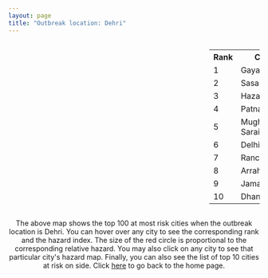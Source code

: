 ```yaml
---
layout: page
title: "Outbreak location: Dehri"
---
```

<div style="width: 100%; overflow: auto;">
<div style="width: 75%; float: left;">
<div id="mapid">
<script src="https://buda-magenta.github.io/hazard_map/load_map.js"></script>

<script>
var marker_outbreak = L.marker([28.651718, 77.221939],{"autoPan": true}).addTo(map); marker_outbreak.bindTooltip("Dehri").openTooltip();

var circle_1 = L.circle([24.796436, 85.007956], {"pane": "markerPane", "color": "red", "fill": true, "fillOpacity": 0.2, "fillRule": "evenodd", "lineCap": "round", "lineJoin": "round", "opacity": 1.0, "radius": 169382, "stroke": true, "weight": 3}).addTo(map);
circle_1.bindTooltip("Gaya<br>rank: 1<br>hazard index: 0.169383")
circle_1.bindPopup('<a href="https://buda-magenta.github.io/hazard_map/Gaya">Gaya</a>')

var circle_2 = L.circle([24.900100, 84.018211], {"pane": "markerPane", "color": "red", "fill": true, "fillOpacity": 0.2, "fillRule": "evenodd", "lineCap": "round", "lineJoin": "round", "opacity": 1.0, "radius": 58634, "stroke": true, "weight": 3}).addTo(map);
circle_2.bindTooltip("Sasaram<br>rank: 2<br>hazard index: 0.058635")
circle_2.bindPopup('<a href="https://buda-magenta.github.io/hazard_map/Sasaram">Sasaram</a>')

var circle_3 = L.circle([23.967515, 85.438846], {"pane": "markerPane", "color": "red", "fill": true, "fillOpacity": 0.2, "fillRule": "evenodd", "lineCap": "round", "lineJoin": "round", "opacity": 1.0, "radius": 45332, "stroke": true, "weight": 3}).addTo(map);
circle_3.bindTooltip("Hazaribagh<br>rank: 3<br>hazard index: 0.045333")
circle_3.bindPopup('<a href="https://buda-magenta.github.io/hazard_map/Hazaribagh">Hazaribagh</a>')

var circle_4 = L.circle([25.609324, 85.123525], {"pane": "markerPane", "color": "red", "fill": true, "fillOpacity": 0.2, "fillRule": "evenodd", "lineCap": "round", "lineJoin": "round", "opacity": 1.0, "radius": 23903, "stroke": true, "weight": 3}).addTo(map);
circle_4.bindTooltip("Patna<br>rank: 4<br>hazard index: 0.023904")
circle_4.bindPopup('<a href="https://buda-magenta.github.io/hazard_map/Patna">Patna</a>')

var circle_5 = L.circle([25.280733, 83.125128], {"pane": "markerPane", "color": "red", "fill": true, "fillOpacity": 0.2, "fillRule": "evenodd", "lineCap": "round", "lineJoin": "round", "opacity": 1.0, "radius": 23609, "stroke": true, "weight": 3}).addTo(map);
circle_5.bindTooltip("Mughal Sarai<br>rank: 5<br>hazard index: 0.023610")
circle_5.bindPopup('<a href="https://buda-magenta.github.io/hazard_map/Mughal_Sarai">Mughal Sarai</a>')

var circle_6 = L.circle([28.651718, 77.221939], {"pane": "markerPane", "color": "red", "fill": true, "fillOpacity": 0.2, "fillRule": "evenodd", "lineCap": "round", "lineJoin": "round", "opacity": 1.0, "radius": 18173, "stroke": true, "weight": 3}).addTo(map);
circle_6.bindTooltip("Delhi<br>rank: 6<br>hazard index: 0.018173")
circle_6.bindPopup('<a href="https://buda-magenta.github.io/hazard_map/Delhi">Delhi</a>')

var circle_7 = L.circle([23.370035, 85.325013], {"pane": "markerPane", "color": "red", "fill": true, "fillOpacity": 0.2, "fillRule": "evenodd", "lineCap": "round", "lineJoin": "round", "opacity": 1.0, "radius": 7038, "stroke": true, "weight": 3}).addTo(map);
circle_7.bindTooltip("Ranchi<br>rank: 7<br>hazard index: 0.007038")
circle_7.bindPopup('<a href="https://buda-magenta.github.io/hazard_map/Ranchi">Ranchi</a>')

var circle_8 = L.circle([25.623457, 84.596839], {"pane": "markerPane", "color": "red", "fill": true, "fillOpacity": 0.2, "fillRule": "evenodd", "lineCap": "round", "lineJoin": "round", "opacity": 1.0, "radius": 5085, "stroke": true, "weight": 3}).addTo(map);
circle_8.bindTooltip("Arrah<br>rank: 8<br>hazard index: 0.005086")
circle_8.bindPopup('<a href="https://buda-magenta.github.io/hazard_map/Arrah">Arrah</a>')

var circle_9 = L.circle([25.329791, 86.456777], {"pane": "markerPane", "color": "red", "fill": true, "fillOpacity": 0.2, "fillRule": "evenodd", "lineCap": "round", "lineJoin": "round", "opacity": 1.0, "radius": 4986, "stroke": true, "weight": 3}).addTo(map);
circle_9.bindTooltip("Jamalpur<br>rank: 9<br>hazard index: 0.004986")
circle_9.bindPopup('<a href="https://buda-magenta.github.io/hazard_map/Jamalpur">Jamalpur</a>')

var circle_10 = L.circle([23.795281, 86.430964], {"pane": "markerPane", "color": "red", "fill": true, "fillOpacity": 0.2, "fillRule": "evenodd", "lineCap": "round", "lineJoin": "round", "opacity": 1.0, "radius": 4599, "stroke": true, "weight": 3}).addTo(map);
circle_10.bindTooltip("Dhanbad<br>rank: 10<br>hazard index: 0.004599")
circle_10.bindPopup('<a href="https://buda-magenta.github.io/hazard_map/Dhanbad">Dhanbad</a>')

var circle_11 = L.circle([25.335649, 83.007629], {"pane": "markerPane", "color": "red", "fill": true, "fillOpacity": 0.2, "fillRule": "evenodd", "lineCap": "round", "lineJoin": "round", "opacity": 1.0, "radius": 4183, "stroke": true, "weight": 3}).addTo(map);
circle_11.bindTooltip("Varanasi<br>rank: 11<br>hazard index: 0.004183")
circle_11.bindPopup('<a href="https://buda-magenta.github.io/hazard_map/Varanasi">Varanasi</a>')

var circle_12 = L.circle([27.175255, 78.009816], {"pane": "markerPane", "color": "red", "fill": true, "fillOpacity": 0.2, "fillRule": "evenodd", "lineCap": "round", "lineJoin": "round", "opacity": 1.0, "radius": 2326, "stroke": true, "weight": 3}).addTo(map);
circle_12.bindTooltip("Agra<br>rank: 12<br>hazard index: 0.002326")
circle_12.bindPopup('<a href="https://buda-magenta.github.io/hazard_map/Agra">Agra</a>')

var circle_13 = L.circle([25.562071, 84.015672], {"pane": "markerPane", "color": "red", "fill": true, "fillOpacity": 0.2, "fillRule": "evenodd", "lineCap": "round", "lineJoin": "round", "opacity": 1.0, "radius": 2004, "stroke": true, "weight": 3}).addTo(map);
circle_13.bindTooltip("Buxar<br>rank: 13<br>hazard index: 0.002004")
circle_13.bindPopup('<a href="https://buda-magenta.github.io/hazard_map/Buxar">Buxar</a>')

var circle_14 = L.circle([28.402979, 77.310384], {"pane": "markerPane", "color": "red", "fill": true, "fillOpacity": 0.2, "fillRule": "evenodd", "lineCap": "round", "lineJoin": "round", "opacity": 1.0, "radius": 1980, "stroke": true, "weight": 3}).addTo(map);
circle_14.bindTooltip("Faridabad<br>rank: 14<br>hazard index: 0.001980")
circle_14.bindPopup('<a href="https://buda-magenta.github.io/hazard_map/Faridabad">Faridabad</a>')

var circle_15 = L.circle([22.541418, 88.357691], {"pane": "markerPane", "color": "red", "fill": true, "fillOpacity": 0.2, "fillRule": "evenodd", "lineCap": "round", "lineJoin": "round", "opacity": 1.0, "radius": 1915, "stroke": true, "weight": 3}).addTo(map);
circle_15.bindTooltip("Kolkata<br>rank: 15<br>hazard index: 0.001916")
circle_15.bindPopup('<a href="https://buda-magenta.github.io/hazard_map/Kolkata">Kolkata</a>')

var circle_16 = L.circle([29.000653, 77.768229], {"pane": "markerPane", "color": "red", "fill": true, "fillOpacity": 0.2, "fillRule": "evenodd", "lineCap": "round", "lineJoin": "round", "opacity": 1.0, "radius": 1845, "stroke": true, "weight": 3}).addTo(map);
circle_16.bindTooltip("Meerut<br>rank: 16<br>hazard index: 0.001846")
circle_16.bindPopup('<a href="https://buda-magenta.github.io/hazard_map/Meerut">Meerut</a>')

var circle_17 = L.circle([25.152471, 85.006878], {"pane": "markerPane", "color": "red", "fill": true, "fillOpacity": 0.2, "fillRule": "evenodd", "lineCap": "round", "lineJoin": "round", "opacity": 1.0, "radius": 1486, "stroke": true, "weight": 3}).addTo(map);
circle_17.bindTooltip("Jehanabad<br>rank: 17<br>hazard index: 0.001487")
circle_17.bindPopup('<a href="https://buda-magenta.github.io/hazard_map/Jehanabad">Jehanabad</a>')

var circle_18 = L.circle([28.863842, 78.805778], {"pane": "markerPane", "color": "red", "fill": true, "fillOpacity": 0.2, "fillRule": "evenodd", "lineCap": "round", "lineJoin": "round", "opacity": 1.0, "radius": 1380, "stroke": true, "weight": 3}).addTo(map);
circle_18.bindTooltip("Moradabad<br>rank: 18<br>hazard index: 0.001380")
circle_18.bindPopup('<a href="https://buda-magenta.github.io/hazard_map/Moradabad">Moradabad</a>')

var circle_19 = L.circle([20.266777, 85.843559], {"pane": "markerPane", "color": "red", "fill": true, "fillOpacity": 0.2, "fillRule": "evenodd", "lineCap": "round", "lineJoin": "round", "opacity": 1.0, "radius": 1307, "stroke": true, "weight": 3}).addTo(map);
circle_19.bindTooltip("Bhubaneswar<br>rank: 19<br>hazard index: 0.001307")
circle_19.bindPopup('<a href="https://buda-magenta.github.io/hazard_map/Bhubaneswar">Bhubaneswar</a>')

var circle_20 = L.circle([27.876990, 78.137290], {"pane": "markerPane", "color": "red", "fill": true, "fillOpacity": 0.2, "fillRule": "evenodd", "lineCap": "round", "lineJoin": "round", "opacity": 1.0, "radius": 1260, "stroke": true, "weight": 3}).addTo(map);
circle_20.bindTooltip("Aligarh<br>rank: 20<br>hazard index: 0.001261")
circle_20.bindPopup('<a href="https://buda-magenta.github.io/hazard_map/Aligarh">Aligarh</a>')

var circle_21 = L.circle([28.428262, 77.002700], {"pane": "markerPane", "color": "red", "fill": true, "fillOpacity": 0.2, "fillRule": "evenodd", "lineCap": "round", "lineJoin": "round", "opacity": 1.0, "radius": 1236, "stroke": true, "weight": 3}).addTo(map);
circle_21.bindTooltip("Gurgaon<br>rank: 21<br>hazard index: 0.001236")
circle_21.bindPopup('<a href="https://buda-magenta.github.io/hazard_map/Gurgaon">Gurgaon</a>')

var circle_22 = L.circle([25.286698, 87.132254], {"pane": "markerPane", "color": "red", "fill": true, "fillOpacity": 0.2, "fillRule": "evenodd", "lineCap": "round", "lineJoin": "round", "opacity": 1.0, "radius": 1172, "stroke": true, "weight": 3}).addTo(map);
circle_22.bindTooltip("Bhagalpur<br>rank: 22<br>hazard index: 0.001173")
circle_22.bindPopup('<a href="https://buda-magenta.github.io/hazard_map/Bhagalpur">Bhagalpur</a>')

var circle_23 = L.circle([23.699128, 85.991069], {"pane": "markerPane", "color": "red", "fill": true, "fillOpacity": 0.2, "fillRule": "evenodd", "lineCap": "round", "lineJoin": "round", "opacity": 1.0, "radius": 1068, "stroke": true, "weight": 3}).addTo(map);
circle_23.bindTooltip("Bokaro<br>rank: 23<br>hazard index: 0.001068")
circle_23.bindPopup('<a href="https://buda-magenta.github.io/hazard_map/Bokaro">Bokaro</a>')

var circle_24 = L.circle([22.801519, 86.202958], {"pane": "markerPane", "color": "red", "fill": true, "fillOpacity": 0.2, "fillRule": "evenodd", "lineCap": "round", "lineJoin": "round", "opacity": 1.0, "radius": 1065, "stroke": true, "weight": 3}).addTo(map);
circle_24.bindTooltip("Jamshedpur<br>rank: 24<br>hazard index: 0.001066")
circle_24.bindPopup('<a href="https://buda-magenta.github.io/hazard_map/Jamshedpur">Jamshedpur</a>')

var circle_25 = L.circle([29.988077, 77.508130], {"pane": "markerPane", "color": "red", "fill": true, "fillOpacity": 0.2, "fillRule": "evenodd", "lineCap": "round", "lineJoin": "round", "opacity": 1.0, "radius": 1047, "stroke": true, "weight": 3}).addTo(map);
circle_25.bindTooltip("Saharanpur<br>rank: 25<br>hazard index: 0.001047")
circle_25.bindPopup('<a href="https://buda-magenta.github.io/hazard_map/Saharanpur">Saharanpur</a>')

var circle_26 = L.circle([20.468600, 85.879200], {"pane": "markerPane", "color": "red", "fill": true, "fillOpacity": 0.2, "fillRule": "evenodd", "lineCap": "round", "lineJoin": "round", "opacity": 1.0, "radius": 945, "stroke": true, "weight": 3}).addTo(map);
circle_26.bindTooltip("Cuttack<br>rank: 26<br>hazard index: 0.000946")
circle_26.bindPopup('<a href="https://buda-magenta.github.io/hazard_map/Cuttack">Cuttack</a>')

var circle_27 = L.circle([28.570784, 77.327107], {"pane": "markerPane", "color": "red", "fill": true, "fillOpacity": 0.2, "fillRule": "evenodd", "lineCap": "round", "lineJoin": "round", "opacity": 1.0, "radius": 905, "stroke": true, "weight": 3}).addTo(map);
circle_27.bindTooltip("Noida<br>rank: 27<br>hazard index: 0.000906")
circle_27.bindPopup('<a href="https://buda-magenta.github.io/hazard_map/Noida">Noida</a>')

var circle_28 = L.circle([25.623400, 85.041700], {"pane": "markerPane", "color": "red", "fill": true, "fillOpacity": 0.2, "fillRule": "evenodd", "lineCap": "round", "lineJoin": "round", "opacity": 1.0, "radius": 866, "stroke": true, "weight": 3}).addTo(map);
circle_28.bindTooltip("Dinapur Nizamat<br>rank: 28<br>hazard index: 0.000866")
circle_28.bindPopup('<a href="https://buda-magenta.github.io/hazard_map/Dinapur_Nizamat">Dinapur Nizamat</a>')

var circle_29 = L.circle([27.177366, 78.389912], {"pane": "markerPane", "color": "red", "fill": true, "fillOpacity": 0.2, "fillRule": "evenodd", "lineCap": "round", "lineJoin": "round", "opacity": 1.0, "radius": 860, "stroke": true, "weight": 3}).addTo(map);
circle_29.bindTooltip("Firozabad<br>rank: 29<br>hazard index: 0.000861")
circle_29.bindPopup('<a href="https://buda-magenta.github.io/hazard_map/Firozabad">Firozabad</a>')

var circle_30 = L.circle([28.733400, 77.298600], {"pane": "markerPane", "color": "red", "fill": true, "fillOpacity": 0.2, "fillRule": "evenodd", "lineCap": "round", "lineJoin": "round", "opacity": 1.0, "radius": 722, "stroke": true, "weight": 3}).addTo(map);
circle_30.bindTooltip("Loni<br>rank: 30<br>hazard index: 0.000722")
circle_30.bindPopup('<a href="https://buda-magenta.github.io/hazard_map/Loni">Loni</a>')

var circle_31 = L.circle([23.687130, 86.974659], {"pane": "markerPane", "color": "red", "fill": true, "fillOpacity": 0.2, "fillRule": "evenodd", "lineCap": "round", "lineJoin": "round", "opacity": 1.0, "radius": 643, "stroke": true, "weight": 3}).addTo(map);
circle_31.bindTooltip("Asansol<br>rank: 31<br>hazard index: 0.000643")
circle_31.bindPopup('<a href="https://buda-magenta.github.io/hazard_map/Asansol">Asansol</a>')

var circle_32 = L.circle([26.148658, 85.340013], {"pane": "markerPane", "color": "red", "fill": true, "fillOpacity": 0.2, "fillRule": "evenodd", "lineCap": "round", "lineJoin": "round", "opacity": 1.0, "radius": 584, "stroke": true, "weight": 3}).addTo(map);
circle_32.bindTooltip("Muzaffarpur<br>rank: 32<br>hazard index: 0.000584")
circle_32.bindPopup('<a href="https://buda-magenta.github.io/hazard_map/Muzaffarpur">Muzaffarpur</a>')

var circle_33 = L.circle([30.209087, 76.339872], {"pane": "markerPane", "color": "red", "fill": true, "fillOpacity": 0.2, "fillRule": "evenodd", "lineCap": "round", "lineJoin": "round", "opacity": 1.0, "radius": 571, "stroke": true, "weight": 3}).addTo(map);
circle_33.bindTooltip("Patiala<br>rank: 33<br>hazard index: 0.000571")
circle_33.bindPopup('<a href="https://buda-magenta.github.io/hazard_map/Patiala">Patiala</a>')

var circle_34 = L.circle([29.448006, 77.740685], {"pane": "markerPane", "color": "red", "fill": true, "fillOpacity": 0.2, "fillRule": "evenodd", "lineCap": "round", "lineJoin": "round", "opacity": 1.0, "radius": 553, "stroke": true, "weight": 3}).addTo(map);
circle_34.bindTooltip("Muzaffarnagar<br>rank: 34<br>hazard index: 0.000553")
circle_34.bindPopup('<a href="https://buda-magenta.github.io/hazard_map/Muzaffarnagar">Muzaffarnagar</a>')

var circle_35 = L.circle([28.901090, 76.580194], {"pane": "markerPane", "color": "red", "fill": true, "fillOpacity": 0.2, "fillRule": "evenodd", "lineCap": "round", "lineJoin": "round", "opacity": 1.0, "radius": 526, "stroke": true, "weight": 3}).addTo(map);
circle_35.bindTooltip("Rohtak<br>rank: 35<br>hazard index: 0.000526")
circle_35.bindPopup('<a href="https://buda-magenta.github.io/hazard_map/Rohtak">Rohtak</a>')

var circle_36 = L.circle([25.438130, 81.833800], {"pane": "markerPane", "color": "red", "fill": true, "fillOpacity": 0.2, "fillRule": "evenodd", "lineCap": "round", "lineJoin": "round", "opacity": 1.0, "radius": 516, "stroke": true, "weight": 3}).addTo(map);
circle_36.bindTooltip("Allahabad<br>rank: 36<br>hazard index: 0.000517")
circle_36.bindPopup('<a href="https://buda-magenta.github.io/hazard_map/Allahabad">Allahabad</a>')

var circle_37 = L.circle([28.794068, 79.185930], {"pane": "markerPane", "color": "red", "fill": true, "fillOpacity": 0.2, "fillRule": "evenodd", "lineCap": "round", "lineJoin": "round", "opacity": 1.0, "radius": 501, "stroke": true, "weight": 3}).addTo(map);
circle_37.bindTooltip("Rampur<br>rank: 37<br>hazard index: 0.000501")
circle_37.bindPopup('<a href="https://buda-magenta.github.io/hazard_map/Rampur">Rampur</a>')

var circle_38 = L.circle([25.720581, 85.255560], {"pane": "markerPane", "color": "red", "fill": true, "fillOpacity": 0.2, "fillRule": "evenodd", "lineCap": "round", "lineJoin": "round", "opacity": 1.0, "radius": 496, "stroke": true, "weight": 3}).addTo(map);
circle_38.bindTooltip("Hajipur<br>rank: 38<br>hazard index: 0.000497")
circle_38.bindPopup('<a href="https://buda-magenta.github.io/hazard_map/Hajipur">Hajipur</a>')

var circle_39 = L.circle([27.633333, 77.583333], {"pane": "markerPane", "color": "red", "fill": true, "fillOpacity": 0.2, "fillRule": "evenodd", "lineCap": "round", "lineJoin": "round", "opacity": 1.0, "radius": 495, "stroke": true, "weight": 3}).addTo(map);
circle_39.bindTooltip("Mathura<br>rank: 39<br>hazard index: 0.000496")
circle_39.bindPopup('<a href="https://buda-magenta.github.io/hazard_map/Mathura">Mathura</a>')

var circle_40 = L.circle([23.160894, 79.949770], {"pane": "markerPane", "color": "red", "fill": true, "fillOpacity": 0.2, "fillRule": "evenodd", "lineCap": "round", "lineJoin": "round", "opacity": 1.0, "radius": 474, "stroke": true, "weight": 3}).addTo(map);
circle_40.bindTooltip("Jabalpur<br>rank: 40<br>hazard index: 0.000474")
circle_40.bindPopup('<a href="https://buda-magenta.github.io/hazard_map/Jabalpur">Jabalpur</a>')

var circle_41 = L.circle([26.838100, 80.934600], {"pane": "markerPane", "color": "red", "fill": true, "fillOpacity": 0.2, "fillRule": "evenodd", "lineCap": "round", "lineJoin": "round", "opacity": 1.0, "radius": 469, "stroke": true, "weight": 3}).addTo(map);
circle_41.bindTooltip("Lucknow<br>rank: 41<br>hazard index: 0.000470")
circle_41.bindPopup('<a href="https://buda-magenta.github.io/hazard_map/Lucknow">Lucknow</a>')

var circle_42 = L.circle([27.639077, 76.614452], {"pane": "markerPane", "color": "red", "fill": true, "fillOpacity": 0.2, "fillRule": "evenodd", "lineCap": "round", "lineJoin": "round", "opacity": 1.0, "radius": 444, "stroke": true, "weight": 3}).addTo(map);
circle_42.bindTooltip("Alwar<br>rank: 42<br>hazard index: 0.000445")
circle_42.bindPopup('<a href="https://buda-magenta.github.io/hazard_map/Alwar">Alwar</a>')

var circle_43 = L.circle([26.460914, 80.321759], {"pane": "markerPane", "color": "red", "fill": true, "fillOpacity": 0.2, "fillRule": "evenodd", "lineCap": "round", "lineJoin": "round", "opacity": 1.0, "radius": 437, "stroke": true, "weight": 3}).addTo(map);
circle_43.bindTooltip("Kanpur<br>rank: 43<br>hazard index: 0.000437")
circle_43.bindPopup('<a href="https://buda-magenta.github.io/hazard_map/Kanpur">Kanpur</a>')

var circle_44 = L.circle([29.168807, 75.746110], {"pane": "markerPane", "color": "red", "fill": true, "fillOpacity": 0.2, "fillRule": "evenodd", "lineCap": "round", "lineJoin": "round", "opacity": 1.0, "radius": 424, "stroke": true, "weight": 3}).addTo(map);
circle_44.bindTooltip("Hisar<br>rank: 44<br>hazard index: 0.000425")
circle_44.bindPopup('<a href="https://buda-magenta.github.io/hazard_map/Hisar">Hisar</a>')

var circle_45 = L.circle([29.391275, 76.977168], {"pane": "markerPane", "color": "red", "fill": true, "fillOpacity": 0.2, "fillRule": "evenodd", "lineCap": "round", "lineJoin": "round", "opacity": 1.0, "radius": 416, "stroke": true, "weight": 3}).addTo(map);
circle_45.bindTooltip("Panipat<br>rank: 45<br>hazard index: 0.000417")
circle_45.bindPopup('<a href="https://buda-magenta.github.io/hazard_map/Panipat">Panipat</a>')

var circle_46 = L.circle([29.680327, 76.989625], {"pane": "markerPane", "color": "red", "fill": true, "fillOpacity": 0.2, "fillRule": "evenodd", "lineCap": "round", "lineJoin": "round", "opacity": 1.0, "radius": 406, "stroke": true, "weight": 3}).addTo(map);
circle_46.bindTooltip("Karnal<br>rank: 46<br>hazard index: 0.000406")
circle_46.bindPopup('<a href="https://buda-magenta.github.io/hazard_map/Karnal">Karnal</a>')

var circle_47 = L.circle([29.003314, 77.016732], {"pane": "markerPane", "color": "red", "fill": true, "fillOpacity": 0.2, "fillRule": "evenodd", "lineCap": "round", "lineJoin": "round", "opacity": 1.0, "radius": 392, "stroke": true, "weight": 3}).addTo(map);
circle_47.bindTooltip("Sonipat<br>rank: 47<br>hazard index: 0.000392")
circle_47.bindPopup('<a href="https://buda-magenta.github.io/hazard_map/Sonipat">Sonipat</a>')

var circle_48 = L.circle([28.740613, 77.835426], {"pane": "markerPane", "color": "red", "fill": true, "fillOpacity": 0.2, "fillRule": "evenodd", "lineCap": "round", "lineJoin": "round", "opacity": 1.0, "radius": 370, "stroke": true, "weight": 3}).addTo(map);
circle_48.bindTooltip("Hapur<br>rank: 48<br>hazard index: 0.000371")
circle_48.bindPopup('<a href="https://buda-magenta.github.io/hazard_map/Hapur">Hapur</a>')

var circle_49 = L.circle([27.265212, 77.369126], {"pane": "markerPane", "color": "red", "fill": true, "fillOpacity": 0.2, "fillRule": "evenodd", "lineCap": "round", "lineJoin": "round", "opacity": 1.0, "radius": 368, "stroke": true, "weight": 3}).addTo(map);
circle_49.bindTooltip("Bharatpur<br>rank: 49<br>hazard index: 0.000369")
circle_49.bindPopup('<a href="https://buda-magenta.github.io/hazard_map/Bharatpur">Bharatpur</a>')

var circle_50 = L.circle([23.535048, 87.338043], {"pane": "markerPane", "color": "red", "fill": true, "fillOpacity": 0.2, "fillRule": "evenodd", "lineCap": "round", "lineJoin": "round", "opacity": 1.0, "radius": 347, "stroke": true, "weight": 3}).addTo(map);
circle_50.bindTooltip("Durgapur<br>rank: 50<br>hazard index: 0.000348")
circle_50.bindPopup('<a href="https://buda-magenta.github.io/hazard_map/Durgapur">Durgapur</a>')

var circle_51 = L.circle([29.938447, 78.145298], {"pane": "markerPane", "color": "red", "fill": true, "fillOpacity": 0.2, "fillRule": "evenodd", "lineCap": "round", "lineJoin": "round", "opacity": 1.0, "radius": 331, "stroke": true, "weight": 3}).addTo(map);
circle_51.bindTooltip("Haridwar<br>rank: 51<br>hazard index: 0.000332")
circle_51.bindPopup('<a href="https://buda-magenta.github.io/hazard_map/Haridwar">Haridwar</a>')

var circle_52 = L.circle([26.083143, 86.032571], {"pane": "markerPane", "color": "red", "fill": true, "fillOpacity": 0.2, "fillRule": "evenodd", "lineCap": "round", "lineJoin": "round", "opacity": 1.0, "radius": 329, "stroke": true, "weight": 3}).addTo(map);
circle_52.bindTooltip("Darbhanga<br>rank: 52<br>hazard index: 0.000330")
circle_52.bindPopup('<a href="https://buda-magenta.github.io/hazard_map/Darbhanga">Darbhanga</a>')

var circle_53 = L.circle([25.133173, 86.525040], {"pane": "markerPane", "color": "red", "fill": true, "fillOpacity": 0.2, "fillRule": "evenodd", "lineCap": "round", "lineJoin": "round", "opacity": 1.0, "radius": 322, "stroke": true, "weight": 3}).addTo(map);
circle_53.bindTooltip("Kharagpur<br>rank: 53<br>hazard index: 0.000323")
circle_53.bindPopup('<a href="https://buda-magenta.github.io/hazard_map/Kharagpur">Kharagpur</a>')

var circle_54 = L.circle([23.730215, 86.839671], {"pane": "markerPane", "color": "red", "fill": true, "fillOpacity": 0.2, "fillRule": "evenodd", "lineCap": "round", "lineJoin": "round", "opacity": 1.0, "radius": 317, "stroke": true, "weight": 3}).addTo(map);
circle_54.bindTooltip("Kulti<br>rank: 54<br>hazard index: 0.000318")
circle_54.bindPopup('<a href="https://buda-magenta.github.io/hazard_map/Kulti">Kulti</a>')

var circle_55 = L.circle([28.388861, 77.974798], {"pane": "markerPane", "color": "red", "fill": true, "fillOpacity": 0.2, "fillRule": "evenodd", "lineCap": "round", "lineJoin": "round", "opacity": 1.0, "radius": 314, "stroke": true, "weight": 3}).addTo(map);
circle_55.bindTooltip("Bulandshahr<br>rank: 55<br>hazard index: 0.000314")
circle_55.bindPopup('<a href="https://buda-magenta.github.io/hazard_map/Bulandshahr">Bulandshahr</a>')

var circle_56 = L.circle([19.807608, 85.825254], {"pane": "markerPane", "color": "red", "fill": true, "fillOpacity": 0.2, "fillRule": "evenodd", "lineCap": "round", "lineJoin": "round", "opacity": 1.0, "radius": 313, "stroke": true, "weight": 3}).addTo(map);
circle_56.bindTooltip("Puri<br>rank: 56<br>hazard index: 0.000314")
circle_56.bindPopup('<a href="https://buda-magenta.github.io/hazard_map/Puri">Puri</a>')

var circle_57 = L.circle([25.205305, 85.514612], {"pane": "markerPane", "color": "red", "fill": true, "fillOpacity": 0.2, "fillRule": "evenodd", "lineCap": "round", "lineJoin": "round", "opacity": 1.0, "radius": 312, "stroke": true, "weight": 3}).addTo(map);
circle_57.bindTooltip("Biharsharif<br>rank: 57<br>hazard index: 0.000312")
circle_57.bindPopup('<a href="https://buda-magenta.github.io/hazard_map/Biharsharif">Biharsharif</a>')

var circle_58 = L.circle([28.618753, 78.550874], {"pane": "markerPane", "color": "red", "fill": true, "fillOpacity": 0.2, "fillRule": "evenodd", "lineCap": "round", "lineJoin": "round", "opacity": 1.0, "radius": 312, "stroke": true, "weight": 3}).addTo(map);
circle_58.bindTooltip("Sambhal<br>rank: 58<br>hazard index: 0.000312")
circle_58.bindPopup('<a href="https://buda-magenta.github.io/hazard_map/Sambhal">Sambhal</a>')

var circle_59 = L.circle([19.075990, 72.877393], {"pane": "markerPane", "color": "red", "fill": true, "fillOpacity": 0.2, "fillRule": "evenodd", "lineCap": "round", "lineJoin": "round", "opacity": 1.0, "radius": 312, "stroke": true, "weight": 3}).addTo(map);
circle_59.bindTooltip("Mumbai<br>rank: 59<br>hazard index: 0.000312")
circle_59.bindPopup('<a href="https://buda-magenta.github.io/hazard_map/Mumbai">Mumbai</a>')

var circle_60 = L.circle([30.129326, 77.245483], {"pane": "markerPane", "color": "red", "fill": true, "fillOpacity": 0.2, "fillRule": "evenodd", "lineCap": "round", "lineJoin": "round", "opacity": 1.0, "radius": 311, "stroke": true, "weight": 3}).addTo(map);
circle_60.bindTooltip("Jagadhri<br>rank: 60<br>hazard index: 0.000312")
circle_60.bindPopup('<a href="https://buda-magenta.github.io/hazard_map/Jagadhri">Jagadhri</a>')

var circle_61 = L.circle([28.793170, 76.139128], {"pane": "markerPane", "color": "red", "fill": true, "fillOpacity": 0.2, "fillRule": "evenodd", "lineCap": "round", "lineJoin": "round", "opacity": 1.0, "radius": 278, "stroke": true, "weight": 3}).addTo(map);
circle_61.bindTooltip("Bhiwani<br>rank: 61<br>hazard index: 0.000279")
circle_61.bindPopup('<a href="https://buda-magenta.github.io/hazard_map/Bhiwani">Bhiwani</a>')

var circle_62 = L.circle([28.923397, 78.488317], {"pane": "markerPane", "color": "red", "fill": true, "fillOpacity": 0.2, "fillRule": "evenodd", "lineCap": "round", "lineJoin": "round", "opacity": 1.0, "radius": 277, "stroke": true, "weight": 3}).addTo(map);
circle_62.bindTooltip("Amroha<br>rank: 62<br>hazard index: 0.000278")
circle_62.bindPopup('<a href="https://buda-magenta.github.io/hazard_map/Amroha">Amroha</a>')

var circle_63 = L.circle([28.753900, 77.399900], {"pane": "markerPane", "color": "red", "fill": true, "fillOpacity": 0.2, "fillRule": "evenodd", "lineCap": "round", "lineJoin": "round", "opacity": 1.0, "radius": 273, "stroke": true, "weight": 3}).addTo(map);
circle_63.bindTooltip("Khora<br>rank: 63<br>hazard index: 0.000273")
circle_63.bindPopup('<a href="https://buda-magenta.github.io/hazard_map/Khora">Khora</a>')

var circle_64 = L.circle([25.512719, 86.090571], {"pane": "markerPane", "color": "red", "fill": true, "fillOpacity": 0.2, "fillRule": "evenodd", "lineCap": "round", "lineJoin": "round", "opacity": 1.0, "radius": 264, "stroke": true, "weight": 3}).addTo(map);
circle_64.bindTooltip("Begusarai<br>rank: 64<br>hazard index: 0.000265")
circle_64.bindPopup('<a href="https://buda-magenta.github.io/hazard_map/Begusarai">Begusarai</a>')

var circle_65 = L.circle([28.660965, 76.834676], {"pane": "markerPane", "color": "red", "fill": true, "fillOpacity": 0.2, "fillRule": "evenodd", "lineCap": "round", "lineJoin": "round", "opacity": 1.0, "radius": 240, "stroke": true, "weight": 3}).addTo(map);
circle_65.bindTooltip("Bahadurgarh<br>rank: 65<br>hazard index: 0.000240")
circle_65.bindPopup('<a href="https://buda-magenta.github.io/hazard_map/Bahadurgarh">Bahadurgarh</a>')

var circle_66 = L.circle([29.301826, 76.338471], {"pane": "markerPane", "color": "red", "fill": true, "fillOpacity": 0.2, "fillRule": "evenodd", "lineCap": "round", "lineJoin": "round", "opacity": 1.0, "radius": 234, "stroke": true, "weight": 3}).addTo(map);
circle_66.bindTooltip("Jind<br>rank: 66<br>hazard index: 0.000234")
circle_66.bindPopup('<a href="https://buda-magenta.github.io/hazard_map/Jind">Jind</a>')

var circle_67 = L.circle([28.068312, 79.046073], {"pane": "markerPane", "color": "red", "fill": true, "fillOpacity": 0.2, "fillRule": "evenodd", "lineCap": "round", "lineJoin": "round", "opacity": 1.0, "radius": 224, "stroke": true, "weight": 3}).addTo(map);
circle_67.bindTooltip("Budaun<br>rank: 67<br>hazard index: 0.000224")
circle_67.bindPopup('<a href="https://buda-magenta.github.io/hazard_map/Budaun">Budaun</a>')

var circle_68 = L.circle([29.993040, 76.829223], {"pane": "markerPane", "color": "red", "fill": true, "fillOpacity": 0.2, "fillRule": "evenodd", "lineCap": "round", "lineJoin": "round", "opacity": 1.0, "radius": 218, "stroke": true, "weight": 3}).addTo(map);
circle_68.bindTooltip("Thanesar<br>rank: 68<br>hazard index: 0.000218")
circle_68.bindPopup('<a href="https://buda-magenta.github.io/hazard_map/Thanesar">Thanesar</a>')

var circle_69 = L.circle([30.211200, 77.286390], {"pane": "markerPane", "color": "red", "fill": true, "fillOpacity": 0.2, "fillRule": "evenodd", "lineCap": "round", "lineJoin": "round", "opacity": 1.0, "radius": 216, "stroke": true, "weight": 3}).addTo(map);
circle_69.bindTooltip("Yamunanagar<br>rank: 69<br>hazard index: 0.000216")
circle_69.bindPopup('<a href="https://buda-magenta.github.io/hazard_map/Yamunanagar">Yamunanagar</a>')

var circle_70 = L.circle([28.079690, 75.541768], {"pane": "markerPane", "color": "red", "fill": true, "fillOpacity": 0.2, "fillRule": "evenodd", "lineCap": "round", "lineJoin": "round", "opacity": 1.0, "radius": 212, "stroke": true, "weight": 3}).addTo(map);
circle_70.bindTooltip("Jhunjhunun<br>rank: 70<br>hazard index: 0.000213")
circle_70.bindPopup('<a href="https://buda-magenta.github.io/hazard_map/Jhunjhunun">Jhunjhunun</a>')

var circle_71 = L.circle([29.822821, 76.378310], {"pane": "markerPane", "color": "red", "fill": true, "fillOpacity": 0.2, "fillRule": "evenodd", "lineCap": "round", "lineJoin": "round", "opacity": 1.0, "radius": 203, "stroke": true, "weight": 3}).addTo(map);
circle_71.bindTooltip("Kaithal<br>rank: 71<br>hazard index: 0.000204")
circle_71.bindPopup('<a href="https://buda-magenta.github.io/hazard_map/Kaithal">Kaithal</a>')

var circle_72 = L.circle([28.195647, 76.616518], {"pane": "markerPane", "color": "red", "fill": true, "fillOpacity": 0.2, "fillRule": "evenodd", "lineCap": "round", "lineJoin": "round", "opacity": 1.0, "radius": 201, "stroke": true, "weight": 3}).addTo(map);
circle_72.bindTooltip("Rewari<br>rank: 72<br>hazard index: 0.000202")
circle_72.bindPopup('<a href="https://buda-magenta.github.io/hazard_map/Rewari">Rewari</a>')

var circle_73 = L.circle([29.211757, 78.961731], {"pane": "markerPane", "color": "red", "fill": true, "fillOpacity": 0.2, "fillRule": "evenodd", "lineCap": "round", "lineJoin": "round", "opacity": 1.0, "radius": 200, "stroke": true, "weight": 3}).addTo(map);
circle_73.bindTooltip("Kashipur<br>rank: 73<br>hazard index: 0.000200")
circle_73.bindPopup('<a href="https://buda-magenta.github.io/hazard_map/Kashipur">Kashipur</a>')

var circle_74 = L.circle([29.869350, 77.890212], {"pane": "markerPane", "color": "red", "fill": true, "fillOpacity": 0.2, "fillRule": "evenodd", "lineCap": "round", "lineJoin": "round", "opacity": 1.0, "radius": 196, "stroke": true, "weight": 3}).addTo(map);
circle_74.bindTooltip("Roorkee<br>rank: 74<br>hazard index: 0.000197")
circle_74.bindPopup('<a href="https://buda-magenta.github.io/hazard_map/Roorkee">Roorkee</a>')

var circle_75 = L.circle([27.573243, 78.111739], {"pane": "markerPane", "color": "red", "fill": true, "fillOpacity": 0.2, "fillRule": "evenodd", "lineCap": "round", "lineJoin": "round", "opacity": 1.0, "radius": 196, "stroke": true, "weight": 3}).addTo(map);
circle_75.bindTooltip("Hathras<br>rank: 75<br>hazard index: 0.000196")
circle_75.bindPopup('<a href="https://buda-magenta.github.io/hazard_map/Hathras">Hathras</a>')

var circle_76 = L.circle([25.531031, 78.652689], {"pane": "markerPane", "color": "red", "fill": true, "fillOpacity": 0.2, "fillRule": "evenodd", "lineCap": "round", "lineJoin": "round", "opacity": 1.0, "radius": 194, "stroke": true, "weight": 3}).addTo(map);
circle_76.bindTooltip("Jhansi<br>rank: 76<br>hazard index: 0.000194")
circle_76.bindPopup('<a href="https://buda-magenta.github.io/hazard_map/Jhansi">Jhansi</a>')

var circle_77 = L.circle([28.176959, 77.373112], {"pane": "markerPane", "color": "red", "fill": true, "fillOpacity": 0.2, "fillRule": "evenodd", "lineCap": "round", "lineJoin": "round", "opacity": 1.0, "radius": 189, "stroke": true, "weight": 3}).addTo(map);
circle_77.bindTooltip("Palwal<br>rank: 77<br>hazard index: 0.000190")
circle_77.bindPopup('<a href="https://buda-magenta.github.io/hazard_map/Palwal">Palwal</a>')

var circle_78 = L.circle([21.500000, 86.750000], {"pane": "markerPane", "color": "red", "fill": true, "fillOpacity": 0.2, "fillRule": "evenodd", "lineCap": "round", "lineJoin": "round", "opacity": 1.0, "radius": 184, "stroke": true, "weight": 3}).addTo(map);
circle_78.bindTooltip("Baleshwar<br>rank: 78<br>hazard index: 0.000184")
circle_78.bindPopup('<a href="https://buda-magenta.github.io/hazard_map/Baleshwar">Baleshwar</a>')

var circle_79 = L.circle([30.384367, 76.770421], {"pane": "markerPane", "color": "red", "fill": true, "fillOpacity": 0.2, "fillRule": "evenodd", "lineCap": "round", "lineJoin": "round", "opacity": 1.0, "radius": 182, "stroke": true, "weight": 3}).addTo(map);
circle_79.bindTooltip("Ambala<br>rank: 79<br>hazard index: 0.000183")
circle_79.bindPopup('<a href="https://buda-magenta.github.io/hazard_map/Ambala">Ambala</a>')

var circle_80 = L.circle([25.832642, 86.614893], {"pane": "markerPane", "color": "red", "fill": true, "fillOpacity": 0.2, "fillRule": "evenodd", "lineCap": "round", "lineJoin": "round", "opacity": 1.0, "radius": 179, "stroke": true, "weight": 3}).addTo(map);
circle_80.bindTooltip("Saharsa<br>rank: 80<br>hazard index: 0.000180")
circle_80.bindPopup('<a href="https://buda-magenta.github.io/hazard_map/Saharsa">Saharsa</a>')

var circle_81 = L.circle([25.954628, 83.647350], {"pane": "markerPane", "color": "red", "fill": true, "fillOpacity": 0.2, "fillRule": "evenodd", "lineCap": "round", "lineJoin": "round", "opacity": 1.0, "radius": 177, "stroke": true, "weight": 3}).addTo(map);
circle_81.bindTooltip("Maunath Bhanjan<br>rank: 81<br>hazard index: 0.000178")
circle_81.bindPopup('<a href="https://buda-magenta.github.io/hazard_map/Maunath_Bhanjan">Maunath Bhanjan</a>')

var circle_82 = L.circle([28.826162, 77.541656], {"pane": "markerPane", "color": "red", "fill": true, "fillOpacity": 0.2, "fillRule": "evenodd", "lineCap": "round", "lineJoin": "round", "opacity": 1.0, "radius": 177, "stroke": true, "weight": 3}).addTo(map);
circle_82.bindTooltip("Modinagar<br>rank: 82<br>hazard index: 0.000177")
circle_82.bindPopup('<a href="https://buda-magenta.github.io/hazard_map/Modinagar">Modinagar</a>')

var circle_83 = L.circle([26.915458, 75.818982], {"pane": "markerPane", "color": "red", "fill": true, "fillOpacity": 0.2, "fillRule": "evenodd", "lineCap": "round", "lineJoin": "round", "opacity": 1.0, "radius": 173, "stroke": true, "weight": 3}).addTo(map);
circle_83.bindTooltip("Jaipur<br>rank: 83<br>hazard index: 0.000174")
circle_83.bindPopup('<a href="https://buda-magenta.github.io/hazard_map/Jaipur">Jaipur</a>')

var circle_84 = L.circle([28.488378, 78.735249], {"pane": "markerPane", "color": "red", "fill": true, "fillOpacity": 0.2, "fillRule": "evenodd", "lineCap": "round", "lineJoin": "round", "opacity": 1.0, "radius": 168, "stroke": true, "weight": 3}).addTo(map);
circle_84.bindTooltip("Chandausi<br>rank: 84<br>hazard index: 0.000168")
circle_84.bindPopup('<a href="https://buda-magenta.github.io/hazard_map/Chandausi">Chandausi</a>')

var circle_85 = L.circle([23.332200, 86.361600], {"pane": "markerPane", "color": "red", "fill": true, "fillOpacity": 0.2, "fillRule": "evenodd", "lineCap": "round", "lineJoin": "round", "opacity": 1.0, "radius": 168, "stroke": true, "weight": 3}).addTo(map);
circle_85.bindTooltip("Purulia<br>rank: 85<br>hazard index: 0.000168")
circle_85.bindPopup('<a href="https://buda-magenta.github.io/hazard_map/Purulia">Purulia</a>')

var circle_86 = L.circle([21.063329, 86.505373], {"pane": "markerPane", "color": "red", "fill": true, "fillOpacity": 0.2, "fillRule": "evenodd", "lineCap": "round", "lineJoin": "round", "opacity": 1.0, "radius": 167, "stroke": true, "weight": 3}).addTo(map);
circle_86.bindTooltip("Bhadrak<br>rank: 86<br>hazard index: 0.000168")
circle_86.bindPopup('<a href="https://buda-magenta.github.io/hazard_map/Bhadrak">Bhadrak</a>')

var circle_87 = L.circle([30.909016, 75.851601], {"pane": "markerPane", "color": "red", "fill": true, "fillOpacity": 0.2, "fillRule": "evenodd", "lineCap": "round", "lineJoin": "round", "opacity": 1.0, "radius": 164, "stroke": true, "weight": 3}).addTo(map);
circle_87.bindTooltip("Ludhiana<br>rank: 87<br>hazard index: 0.000164")
circle_87.bindPopup('<a href="https://buda-magenta.github.io/hazard_map/Ludhiana">Ludhiana</a>')

var circle_88 = L.circle([12.979120, 77.591300], {"pane": "markerPane", "color": "red", "fill": true, "fillOpacity": 0.2, "fillRule": "evenodd", "lineCap": "round", "lineJoin": "round", "opacity": 1.0, "radius": 164, "stroke": true, "weight": 3}).addTo(map);
circle_88.bindTooltip("Bangalore<br>rank: 88<br>hazard index: 0.000164")
circle_88.bindPopup('<a href="https://buda-magenta.github.io/hazard_map/Bangalore">Bangalore</a>')

var circle_89 = L.circle([29.500882, 77.348383], {"pane": "markerPane", "color": "red", "fill": true, "fillOpacity": 0.2, "fillRule": "evenodd", "lineCap": "round", "lineJoin": "round", "opacity": 1.0, "radius": 161, "stroke": true, "weight": 3}).addTo(map);
circle_89.bindTooltip("Shamli<br>rank: 89<br>hazard index: 0.000161")
circle_89.bindPopup('<a href="https://buda-magenta.github.io/hazard_map/Shamli">Shamli</a>')

var circle_90 = L.circle([28.205907, 77.875714], {"pane": "markerPane", "color": "red", "fill": true, "fillOpacity": 0.2, "fillRule": "evenodd", "lineCap": "round", "lineJoin": "round", "opacity": 1.0, "radius": 156, "stroke": true, "weight": 3}).addTo(map);
circle_90.bindTooltip("Khurja<br>rank: 90<br>hazard index: 0.000157")
circle_90.bindPopup('<a href="https://buda-magenta.github.io/hazard_map/Khurja">Khurja</a>')

var circle_91 = L.circle([25.220812, 86.517204], {"pane": "markerPane", "color": "red", "fill": true, "fillOpacity": 0.2, "fillRule": "evenodd", "lineCap": "round", "lineJoin": "round", "opacity": 1.0, "radius": 156, "stroke": true, "weight": 3}).addTo(map);
circle_91.bindTooltip("Munger<br>rank: 91<br>hazard index: 0.000157")
circle_91.bindPopup('<a href="https://buda-magenta.github.io/hazard_map/Munger">Munger</a>')

var circle_92 = L.circle([29.154148, 77.305954], {"pane": "markerPane", "color": "red", "fill": true, "fillOpacity": 0.2, "fillRule": "evenodd", "lineCap": "round", "lineJoin": "round", "opacity": 1.0, "radius": 151, "stroke": true, "weight": 3}).addTo(map);
circle_92.bindTooltip("Baraut<br>rank: 92<br>hazard index: 0.000151")
circle_92.bindPopup('<a href="https://buda-magenta.github.io/hazard_map/Baraut">Baraut</a>')

var circle_93 = L.circle([27.883846, 78.634890], {"pane": "markerPane", "color": "red", "fill": true, "fillOpacity": 0.2, "fillRule": "evenodd", "lineCap": "round", "lineJoin": "round", "opacity": 1.0, "radius": 148, "stroke": true, "weight": 3}).addTo(map);
circle_93.bindTooltip("Kasganj<br>rank: 93<br>hazard index: 0.000148")
circle_93.bindPopup('<a href="https://buda-magenta.github.io/hazard_map/Kasganj">Kasganj</a>')

var circle_94 = L.circle([26.716413, 88.430992], {"pane": "markerPane", "color": "red", "fill": true, "fillOpacity": 0.2, "fillRule": "evenodd", "lineCap": "round", "lineJoin": "round", "opacity": 1.0, "radius": 146, "stroke": true, "weight": 3}).addTo(map);
circle_94.bindTooltip("Siliguri<br>rank: 94<br>hazard index: 0.000146")
circle_94.bindPopup('<a href="https://buda-magenta.github.io/hazard_map/Siliguri">Siliguri</a>')

var circle_95 = L.circle([25.773344, 84.784977], {"pane": "markerPane", "color": "red", "fill": true, "fillOpacity": 0.2, "fillRule": "evenodd", "lineCap": "round", "lineJoin": "round", "opacity": 1.0, "radius": 144, "stroke": true, "weight": 3}).addTo(map);
circle_95.bindTooltip("Chapra<br>rank: 95<br>hazard index: 0.000144")
circle_95.bindPopup('<a href="https://buda-magenta.github.io/hazard_map/Chapra">Chapra</a>')

var circle_96 = L.circle([28.457876, 79.405571], {"pane": "markerPane", "color": "red", "fill": true, "fillOpacity": 0.2, "fillRule": "evenodd", "lineCap": "round", "lineJoin": "round", "opacity": 1.0, "radius": 139, "stroke": true, "weight": 3}).addTo(map);
circle_96.bindTooltip("Bareilly<br>rank: 96<br>hazard index: 0.000140")
circle_96.bindPopup('<a href="https://buda-magenta.github.io/hazard_map/Bareilly">Bareilly</a>')

var circle_97 = L.circle([24.476642, 86.606732], {"pane": "markerPane", "color": "red", "fill": true, "fillOpacity": 0.2, "fillRule": "evenodd", "lineCap": "round", "lineJoin": "round", "opacity": 1.0, "radius": 132, "stroke": true, "weight": 3}).addTo(map);
circle_97.bindTooltip("Deoghar<br>rank: 97<br>hazard index: 0.000132")
circle_97.bindPopup('<a href="https://buda-magenta.github.io/hazard_map/Deoghar">Deoghar</a>')

var circle_98 = L.circle([25.572433, 83.609605], {"pane": "markerPane", "color": "red", "fill": true, "fillOpacity": 0.2, "fillRule": "evenodd", "lineCap": "round", "lineJoin": "round", "opacity": 1.0, "radius": 124, "stroke": true, "weight": 3}).addTo(map);
circle_98.bindTooltip("Medinipur<br>rank: 98<br>hazard index: 0.000124")
circle_98.bindPopup('<a href="https://buda-magenta.github.io/hazard_map/Medinipur">Medinipur</a>')

var circle_99 = L.circle([23.250000, 87.750000], {"pane": "markerPane", "color": "red", "fill": true, "fillOpacity": 0.2, "fillRule": "evenodd", "lineCap": "round", "lineJoin": "round", "opacity": 1.0, "radius": 121, "stroke": true, "weight": 3}).addTo(map);
circle_99.bindTooltip("Barddhaman<br>rank: 99<br>hazard index: 0.000121")
circle_99.bindPopup('<a href="https://buda-magenta.github.io/hazard_map/Barddhaman">Barddhaman</a>')

var circle_100 = L.circle([26.671329, 83.364583], {"pane": "markerPane", "color": "red", "fill": true, "fillOpacity": 0.2, "fillRule": "evenodd", "lineCap": "round", "lineJoin": "round", "opacity": 1.0, "radius": 119, "stroke": true, "weight": 3}).addTo(map);
circle_100.bindTooltip("Gorakhpur<br>rank: 100<br>hazard index: 0.000119")
circle_100.bindPopup('<a href="https://buda-magenta.github.io/hazard_map/Gorakhpur">Gorakhpur</a>')
</script>
</div>
</div>


<div style="width: 20%; float: right;">
<table>
<tr>
<th>Rank</th>
<th>City</th>
</tr>

<tr>
<td>1</td>
<td>Gaya</td>
</tr>

<tr>
<td>2</td>
<td>Sasaram</td>
</tr>

<tr>
<td>3</td>
<td>Hazaribagh</td>
</tr>

<tr>
<td>4</td>
<td>Patna</td>
</tr>

<tr>
<td>5</td>
<td>Mughal Sarai</td>
</tr>

<tr>
<td>6</td>
<td>Delhi</td>
</tr>

<tr>
<td>7</td>
<td>Ranchi</td>
</tr>

<tr>
<td>8</td>
<td>Arrah</td>
</tr>

<tr>
<td>9</td>
<td>Jamalpur</td>
</tr>

<tr>
<td>10</td>
<td>Dhanbad</td>
</tr>

</table>
</div>
</div>


<p align="center"> The above map shows the top 100 at most risk cities when the outbreak location is Dehri. You can hover over any city to see the corresponding rank and the hazard index. The size of the red circle is proportional to the corresponding relative hazard. You may also click on any city to see that particular city's hazard map. Finally, you can also see the list of top 10 cities at risk on side.  Click <a href="https://buda-magenta.github.io/hazard_map/">here</a> to go back to the home page.
</p>